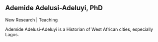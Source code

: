 ## Ademide Adelusi-Adeluyi, PhD
New Research | Teaching

Ademide Adelusi-Adeluyi is a Historian of West African cities, especially Lagos.
